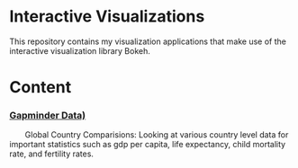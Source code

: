 # Interactive Visualizations
This repository contains my visualization applications that make use of the interactive visualization library Bokeh.

# Content
### [Gapminder Data)]()
&nbsp;&nbsp;&nbsp;&nbsp;&nbsp;&nbsp; Global Country Comparisions: Looking at various country level data for important statistics such as gdp per capita, life expectancy, child mortality rate, and fertility rates.
